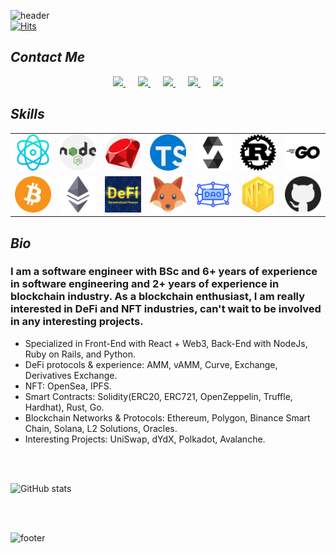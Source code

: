 ![header](https://capsule-render.vercel.app/api?type=wave&color=timeAuto&height=300&section=header&text=Welcome!&desc=I%20am%20Alan%20Martinez&fontSize=90&animation=fadeIn&fontAlignY=38&descAlign=57&descAlignY=55&descSize=30)       
[![Hits](https://hits.seeyoufarm.com/api/count/incr/badge.svg?url=https%3A%2F%2Fgithub.com%2Falanmartinez24%2Fhit-counter&count_bg=%2353B2F5&title_bg=%23555555&icon=flathub.svg&icon_color=%23E7E7E7&title=Hits&edge_flat=true)](https://hits.seeyoufarm.com)

## **_Contact Me_**

<p align='center'>
<a href="mailto:alanxmartin45@gmail.com" style="margin-right: 20px;">
  <img src="https://img.shields.io/badge/email me-%BB001B.svg?&style=for-the-badge&logo=gmail&logoColor=white" />
</a>
<a href="https://linkedin.com/in/alanmartinez24" style="margin-right: 20px;">
  <img src="https://img.shields.io/badge/linkedin-0072B1.svg?&style=for-the-badge&logo=linkedin&logoColor=white" />
</a>
<a href="https://twitter.com/alanxmartinez" style="margin-right: 20px;">
  <img src="https://img.shields.io/badge/twitter-00ACEE.svg?&style=for-the-badge&logo=twitter&logoColor=white" />
</a>
<a href="https://t.me/alanmartinez" style="margin-right: 20px;">
  <img src="https://img.shields.io/badge/telegram-229ED9.svg?&style=for-the-badge&logo=telegram&logoColor=white" />
</a>
<a href="https://discord.gg/alanmartinez">
  <img src="https://img.shields.io/badge/discord-5865F2.svg?&style=for-the-badge&logo=discord&logoColor=white" />
</a>

</p>

## **_Skills_**

<table>
  <tr>
    <td><img src="https://github.com/alanmartinez24/alanmartinez24/blob/main/icons/react.png?raw=true" width="200"></td>
    <td><img src="https://github.com/alanmartinez24/alanmartinez24/blob/main/icons/nodejs.png?raw=true" width="200"></td>
    <td><img src="https://github.com/alanmartinez24/alanmartinez24/blob/main/icons/ruby.png?raw=true" width="200"></td>
    <td><img src="https://github.com/alanmartinez24/alanmartinez24/blob/main/icons/typescript.png?raw=true" width="200"></td>
    <td><img src="https://github.com/alanmartinez24/alanmartinez24/blob/main/icons/solidity.png?raw=true" width="200"></td>
    <td><img src="https://github.com/alanmartinez24/alanmartinez24/blob/main/icons/rust.png?raw=true" width="200"></td>
    <td><img src="https://github.com/alanmartinez24/alanmartinez24/blob/main/icons/go.png?raw=true" width="200"></td>
  </tr>
  <tr>
    <td><img src="https://github.com/alanmartinez24/alanmartinez24/blob/main/icons/bitcoin.png?raw=true" width="200"></td>
    <td><img src="https://github.com/alanmartinez24/alanmartinez24/blob/main/icons/ethereum.png?raw=true" width="200"></td>
    <td><img src="https://github.com/alanmartinez24/alanmartinez24/blob/main/icons/defi.png?raw=true" width="200"></td>
    <td><img src="https://github.com/alanmartinez24/alanmartinez24/blob/main/icons/metamask.png?raw=true" width="200"></td>
    <td><img src="https://github.com/alanmartinez24/alanmartinez24/blob/main/icons/dao.png?raw=true" width="200"></td>
    <td><img src="https://github.com/alanmartinez24/alanmartinez24/blob/main/icons/nft.png?raw=true" width="200"></td>
    <td><img src="https://github.com/alanmartinez24/alanmartinez24/blob/main/icons/github.png?raw=true" width="200"></td>
  </tr>
</table>

## **_Bio_**

### I am a software engineer with BSc and 6+ years of experience in software engineering and 2+ years of experience in blockchain industry. As a blockchain enthusiast, I am really interested in DeFi and NFT industries, can't wait to be involved in any interesting projects.

- Specialized in Front-End with React + Web3, Back-End with NodeJs, Ruby on Rails, and Python.
- DeFi protocols & experience: AMM, vAMM, Curve, Exchange, Derivatives Exchange.
- NFT: OpenSea, IPFS.
- Smart Contracts: Solidity(ERC20, ERC721, OpenZeppelin, Truffle, Hardhat), Rust, Go.
- Blockchain Networks & Protocols: Ethereum, Polygon, Binance Smart Chain, Solana, L2 Solutions, Oracles.
- Interesting Projects: UniSwap, dYdX, Polkadot, Avalanche.

<br/><br/>

![GitHub stats](https://github-readme-stats.vercel.app/api?username=alanmartinez24&show_icons=true&theme=radical)

<br/><br/>

![footer](https://capsule-render.vercel.app/api?type=wave&color=timeAuto&height=300&section=footer&text=Thank%20You!&fontAlignY=60)
